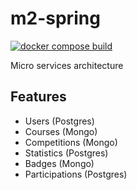 # m2-spring

[![docker compose build](https://github.com/garrou/m2-spring/actions/workflows/docker-compose-build.yml/badge.svg)](https://github.com/garrou/m2-spring/actions/workflows/docker-compose-build.yml)

Micro services architecture

## Features

- Users (Postgres)
- Courses (Mongo)
- Competitions (Mongo)
- Statistics (Postgres)
- Badges (Mongo)
- Participations (Postgres)